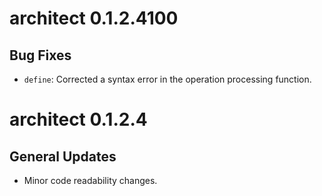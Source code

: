 # architect 0.1.2.4100

## Bug Fixes

- `define`: Corrected a syntax error in the operation processing function.

# architect 0.1.2.4

## General Updates

- Minor code readability changes.
